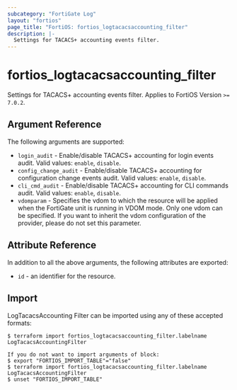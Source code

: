```yaml
---
subcategory: "FortiGate Log"
layout: "fortios"
page_title: "FortiOS: fortios_logtacacsaccounting_filter"
description: |-
  Settings for TACACS+ accounting events filter.
---
```


# fortios_logtacacsaccounting_filter
Settings for TACACS+ accounting events filter. Applies to FortiOS Version `>= 7.0.2`.

## Argument Reference

The following arguments are supported:

* `login_audit` - Enable/disable TACACS+ accounting for login events audit. Valid values: `enable`, `disable`.
* `config_change_audit` - Enable/disable TACACS+ accounting for configuration change events audit. Valid values: `enable`, `disable`.
* `cli_cmd_audit` - Enable/disable TACACS+ accounting for CLI commands audit. Valid values: `enable`, `disable`.
* `vdomparam` - Specifies the vdom to which the resource will be applied when the FortiGate unit is running in VDOM mode. Only one vdom can be specified. If you want to inherit the vdom configuration of the provider, please do not set this parameter.


## Attribute Reference

In addition to all the above arguments, the following attributes are exported:
* `id` - an identifier for the resource.

## Import

LogTacacsAccounting Filter can be imported using any of these accepted formats:
```
$ terraform import fortios_logtacacsaccounting_filter.labelname LogTacacsAccountingFilter

If you do not want to import arguments of block:
$ export "FORTIOS_IMPORT_TABLE"="false"
$ terraform import fortios_logtacacsaccounting_filter.labelname LogTacacsAccountingFilter
$ unset "FORTIOS_IMPORT_TABLE"
```
